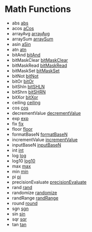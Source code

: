 # Math Functions

- abs [abs](functions/abs.md)
- acos [aCos](functions/aCos.md)
- arrayAvg [arrayAvg](functions/arrayAvg.md)
- arraySum [arraySum](functions/arraySum.md)
- asin [aSin](functions/aSin.md)
- atn [atn](functions/atn.md)
- bitAnd [bitAnd](functions/bitAnd.md)
- bitMaskClear [bitMaskClear](functions/bitMaskClear.md)
- bitMaskRead [bitMaskRead](functions/bitMaskRead.md)
- bitMaskSet [bitMaskSet](functions/bitMaskSet.md)
- bitNot [bitNot](functions/bitNot.md)
- bitOr [bitOr](functions/bitOr.md)
- bitShln [bitSHLN](functions/bitSHLN.md)
- bitShrn [bitSHRN](functions/bitSHRN.md)
- bitXor [bitXor](functions/bitXor.md)
- ceiling [ceiling](functions/ceiling.md)
- cos [cos](functions/cos.md)
- decrementValue [decrementValue](functions/decrementValue.md)
- exp [exp](functions/exp.md)
- fix [fix](functions/fix.md)
- floor [floor](functions/floor.md)
- formatBaseN [formatBaseN](functions/formatBaseN.md)
- incrementValue [incrementValue](functions/incrementValue.md)
- inputBaseN [inputBaseN](functions/inputBaseN.md)
- int [int](functions/int.md)
- log [log](functions/log.md)
- log10 [log10](functions/log10.md)
- max [max](functions/max.md)
- min [min](functions/min.md)
- pi [pi](functions/pi.md)
- precisionEvaluate [precisionEvaluate](functions/precisionEvaluate.md)
- rand [rand](functions/rand.md)
- randomize [randomize](functions/randomize.md)
- randRange [randRange](functions/randRange.md)
- round [round](functions/round.md)
- sgn [sgn](functions/sgn.md)
- sin [sin](functions/sin.md)
- sqr [sqr](functions/sqr.md)
- tan [tan](functions/tan.md)

